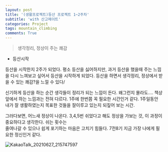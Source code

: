 ```yaml
---
layout: post
title: '(생활프로젝트)등산 프로젝트 1~2주차'
subtitle: 'with 산고메이트'
categories: Project
tags: mountain_climbing
comments: True
---
```


> 생각정리, 정상이 주는 쾌감

- 등산시작

등산을 시작한지 2주가 되었다.
평소 등산을 싫어하지만, 과거 등산을 했을때 주는 느낌을 다시 느껴보고 싶어서 등산을 시작하게 되었다.
등산을 하면서 생각정리, 정상에서 받을 수 있는 쾌감?을 느낄 수 있다/

신기하게 등산을 하는 순간 생각들이 정리가 되는 느낌이 든다. 왜그런지 몰라도.... 책상앞에서 하는 느낌과는 전혀 다르다.
1주에 한번쯤 꼭 필요한 시간인거 같다. 1주일동안 내가 잘 생활하였는지 목표한 것들을 잘이루고 있는지 되짚어 보는 시간.

그러다보면, 어느새 정상이 나온다. 3,4,5번 쉬었다고 해도 정상을 가보는 것, 이 과정이 중요하다고 생각한다. 쉬는 횟수는  
줄여나갈 수 있으나 쉽게 포기하는 마음은 고치기 힘들다. 7전8기 지금 가장 나에게 필요한 정신인거 같다.

![KakaoTalk_20210627_215747597](https://user-images.githubusercontent.com/51938331/123546002-e3fc6500-d795-11eb-9a76-c0e065171f33.jpg)